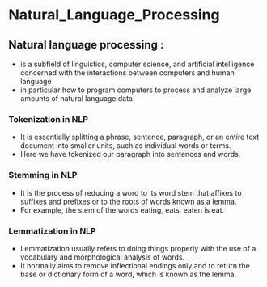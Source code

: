 # Natural_Language_Processing     
      
## Natural language processing :   
 - is a subfield of linguistics, computer science, and artificial intelligence concerned with the interactions between computers and human language      
 -  in particular how to program computers to process and analyze large amounts of natural language data.      
       
### Tokenization in NLP        
 -  It is essentially splitting a phrase, sentence, paragraph, or an entire text document into smaller units, such as individual words or terms.
 -  Here we have tokenized our paragraph into sentences and words.
        
        
### Stemming in NLP     
- It is the process of reducing a word to its word stem that affixes to suffixes and prefixes or to the roots of words known as a lemma.    
-  For example, the stem of the words eating, eats, eaten is eat.   

### Lemmatization in NLP      
 - Lemmatization usually refers to doing things properly with the use of a vocabulary and morphological analysis of words.   
 - It normally aims to remove inflectional endings only and to return the base or dictionary form of a word, which is known as the lemma.    
 

